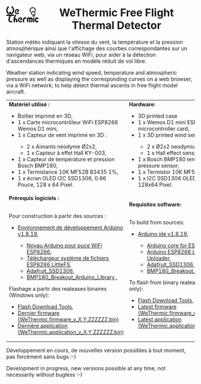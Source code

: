 <h1 align='center'><img align="left" src='https://github.com/fra589/WeThermic/blob/master/images/WeThermic.svg' width='17%' />WeThermic Free Flight Thermal Detector</h1>
<p>
Station météo indiquant la vitesse du vent, la température et la pression atmosphérique ainsi que l'affichage des courbes correspondantes sur un navigateur web, via un réseau WiFi, pour aider à la détection d'ascendances thermiques en modèle réduit de vol libre.
</p>
<p>
Weather station indicating wind speed, temperature and atmospheric pressure as well as displaying the corresponding curves on a web browser, via a WiFi network, to help detect thermal ascents in free flight model aircraft.  
</p>
<table>
<tr>
<td>
<b>Matériel utilisé :</b>
<ul>
<li>Boitier imprimé en 3D,</li>
<li>1 x Carte microcontrôleur WiFi ESP8266 Wemos D1 mini,</li>
<li>1 x Capteur de vent imprimé en 3D :</li>
<ul>
<li>2 x Aimants néodyme Ø2x2,</li>
<li>1 x Capteur à effet Hall KY-003,</li>
</ul>
<li>1 x Capteur de température et pression Bosch BMP180,</li>
<li>1 x Termistance 10K MF52B B3435 1%,</li>
<li>1 x écran OLED I2C SSD1306, 0.96 Pouce, 128 x 64 Pixel.</li>
</ul>
</td>
<td>
<b>Hardware:</b>
<ul>
<li>3D printed case</li>
<li>1 x Wemos D1 mini ESP8266 WiFi microcontroller card,</li>
<li>1 x 3D printed wind sensor:</li>
<ul>
<li>2 x Ø2x2 neodymium magnets,</li>
<li>1 x Hall effect sensor KY-003,</li>
</ul>
<li>1 x Bosch BMP180 temperature and pressure sensor,</li>
<li>1 x Termistor 10K MF52B B3435 1%,</li>
<li>1 x I2C SSD1306 OLED screen, 0.96 Inch, 128x64 Pixel.</li>
</ul>
</td>
</tr>
<tr>
<td>
<b>Prérequis logiciels :</b>
<p><br />
Pour construction à partir des sources :
<ul>
<li><a href="https://www.arduino.cc/en/software">Environnement de développement Arduino v1.8.19</a>,</li>
<ul>
<li><a href="https://github.com/esp8266/Arduino">Noyau Arduino pour puce WiFi ESP8266</a>,</li>
<li><a href="https://github.com/earlephilhower/arduino-esp8266littlefs-plugin">Téléchargeur système de fichiers ESP8266 LittleFS</a>,</li>
<li><a href="https://github.com/adafruit/Adafruit_SSD1306">Adafruit_SSD1306</a>,</li>
<li><a href="https://github.com/sparkfun/BMP180_Breakout_Arduino_Library">BMP180_Breakout_Arduino_Library </a>,</li>
</ul>
</p>
</ul>
<p>
Flashage a partir des realeases binaires (Windows only):
<ul>
<li><a href="https://www.espressif.com/en/support/download/other-tools">Flash Download Tools</a>,</li>
<li><a href="https://github.com/fra589/WeThermic/releases">Dernier firmware (WeThermic.firmware_v<span>_X.Y.ZZZZZZ</span>.bin)</a></li>
<li><a href="https://github.com/fra589/WeThermic/releases">Dernière application (WeThermic.application_v<span>_X.Y.ZZZZZZ</span>.bin)</a></li>
</ul>
</p>
</td>
<td>
<b>Requisites software:</b>
<p><br />
To build from sources:
<ul>
<li><a href="https://www.arduino.cc/en/software">Arduino ide v1.8.19</a>,</li>
<ul>
<li><a href="https://github.com/esp8266/Arduino">Arduino core for ESP8266 WiFi chip</a>,
<li><a href="https://github.com/earlephilhower/arduino-esp8266littlefs-plugin">Arduino ESP8266 LittleFS Filesystem Uploader</a>,</li>
<li><a href="https://github.com/adafruit/Adafruit_SSD1306">Adafruit_SSD1306</a>,</li>
<li><a href="https://github.com/sparkfun/BMP180_Breakout_Arduino_Library">BMP180_Breakout_Arduino_Library </a>,</li>
</ul>
</p>
</ul>
<p>
To flash from binary realeases (Windows only):
<ul>
<li><a href="https://www.espressif.com/en/support/download/other-tools">Flash Download Tools</a>,</li>
<li><a href="https://github.com/fra589/WeThermic/releases">Latest firmware (WeThermic.firmware_v<span>_X.Y.ZZZZZZ</span>.bin)</a></li>
<li><a href="https://github.com/fra589/WeThermic/releases">Latest application (WeThermic.application_v<span>_X.Y.ZZZZZZ</span>.bin)</a></li>
</ul>
</p>
</td>
</tr>
</table>
<p>
Développement en cours, de nouvelles version possibles à tout moment, pas forcément sans bugs :-)
</p>
<p>
Development in progress, new versions possible at any time, not necessarily without bugless :-)
</p>
